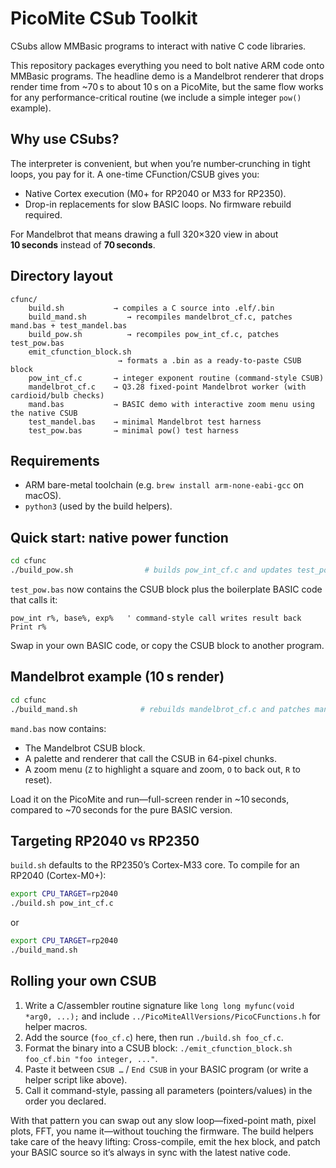 # PicoMite CSub Toolkit

CSubs allow MMBasic programs to interact with native C code libraries.

This repository packages everything you need to bolt native ARM code onto MMBasic programs. The
headline demo is a Mandelbrot renderer that drops render time from ~70 s to about 10 s on a PicoMite,
but the same flow works for any performance-critical routine (we include a simple integer `pow()` example).

## Why use CSubs?

The interpreter is convenient, but when you’re number‑crunching in tight loops, you pay for it. A one-time CFunction/CSUB gives you:

-   Native Cortex execution (M0+ for RP2040 or M33 for RP2350).
-   Drop-in replacements for slow BASIC loops. No firmware rebuild required.

For Mandelbrot that means drawing a full 320×320 view in about **10 seconds** instead of **70 seconds**.

## Directory layout

```
cfunc/
    build.sh           → compiles a C source into .elf/.bin
    build_mand.sh         → recompiles mandelbrot_cf.c, patches mand.bas + test_mandel.bas
    build_pow.sh          → recompiles pow_int_cf.c, patches test_pow.bas
    emit_cfunction_block.sh
                        → formats a .bin as a ready-to-paste CSUB block
    pow_int_cf.c       → integer exponent routine (command-style CSUB)
    mandelbrot_cf.c    → Q3.28 fixed-point Mandelbrot worker (with cardioid/bulb checks)
    mand.bas           → BASIC demo with interactive zoom menu using the native CSUB
    test_mandel.bas    → minimal Mandelbrot test harness
    test_pow.bas       → minimal pow() test harness
```

## Requirements

-   ARM bare-metal toolchain (e.g. `brew install arm-none-eabi-gcc` on macOS).
-   `python3` (used by the build helpers).

## Quick start: native power function

```sh
cd cfunc
./build_pow.sh                # builds pow_int_cf.c and updates test_pow.bas
```

`test_pow.bas` now contains the CSUB block plus the boilerplate BASIC code that calls it:

```basic
pow_int r%, base%, exp%   ' command-style call writes result back
Print r%
```

Swap in your own BASIC code, or copy the CSUB block to another program.

## Mandelbrot example (10 s render)

```sh
cd cfunc
./build_mand.sh              # rebuilds mandelbrot_cf.c and patches mand.bas & test_mandel.bas
```

`mand.bas` now contains:

-   The Mandelbrot CSUB block.
-   A palette and renderer that call the CSUB in 64-pixel chunks.
-   A zoom menu (`Z` to highlight a square and zoom, `O` to back out, `R` to reset).

Load it on the PicoMite and run—full-screen render in ~10 seconds, compared to ~70 seconds for the
pure BASIC version.

## Targeting RP2040 vs RP2350

`build.sh` defaults to the RP2350’s Cortex-M33 core. To compile for an RP2040 (Cortex-M0+):

```sh
export CPU_TARGET=rp2040
./build.sh pow_int_cf.c
```

or

```sh
export CPU_TARGET=rp2040
./build_mand.sh
```

## Rolling your own CSUB

1. Write a C/assembler routine signature like `long long myfunc(void *arg0, ...);` and include
   `../PicoMiteAllVersions/PicoCFunctions.h` for helper macros.
2. Add the source (`foo_cf.c`) here, then run `./build.sh foo_cf.c`.
3. Format the binary into a CSUB block: `./emit_cfunction_block.sh foo_cf.bin "foo integer, ..."`.
4. Paste it between `CSUB …` / `End CSUB` in your BASIC program (or write a helper script like above).
5. Call it command-style, passing all parameters (pointers/values) in the order you declared.

With that pattern you can swap out any slow loop—fixed-point math, pixel plots, FFT, you name it—without
touching the firmware. The build helpers take care of the heavy lifting: Cross-compile, emit the hex block, and
patch your BASIC source so it’s always in sync with the latest native code.
